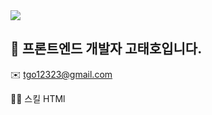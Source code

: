 <img src="https://capsule-render.vercel.app/api?type=wave&color=auto&height=300&section=header&text=capsule%20render&fontSize=90" />

## 👋 프론트엔드 개발자 고태호입니다.

✉️ tgo12323@gmail.com

👨‍🔧 스킬
HTMl

<!--
**Taiho1998/Taiho1998** is a ✨ _special_ ✨ repository because its `README.md` (this file) appears on your GitHub profile.

Here are some ideas to get you started:

- 🔭 I’m currently working on ...
- 🌱 I’m currently learning ...
- 👯 I’m looking to collaborate on ...
- 🤔 I’m looking for help with ...
- 💬 Ask me about ...
- 📫 How to reach me: ...
- 😄 Pronouns: ...
- ⚡ Fun fact: ...
-->
